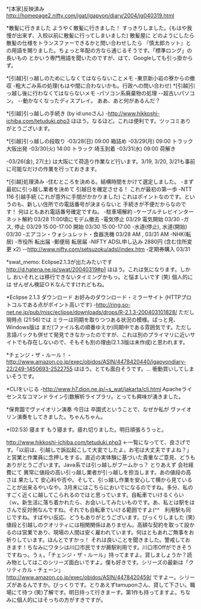 *[本家]反映済み
http://homepage2.nifty.com/igat/igapyon/diary/2004/ig040319.html

*散髪に行きました
ようやく散髪に行きました！ すっきりしました。(もはや我慢が出来ず、入校以前に散髪に行ってしまいました)
散髪屋に どのようにしたら散髪の仕様をトランスファーできるかと問い合わせしたら 『慎太郎カット』との用語を賜りました。ちょっと年配の方なら通じるそうです。「標準ロング」の長いもの とかいう専門用語を聞いたのですが、はて、Googleしても引っ掛からず。

*[引越]引っ越しのためにしなくてはならないことメモ
-東京新小岩の寮からの撤収
-粗大ごみ系の処理(もはや間に合わないかも。行政への問い合わせ)
*[引越]引っ越し後に行わなくてはならないメモ
-パソコン系廃棄物の処理
--超古いパソコン。
--動かなくなったディスプレイ。
ああ、あと何があるんだ？

*[引越]引っ越しの手続き (by id:unoさん)
-http://www.hikkoshi-ichiba.com/tetuduki.php3
ほほう。なるほど。これは便利です。ツッコミありがとうございます。

*[引越]引っ越しの段取り
-03/28(日) 09:00 箱詰め
-03/29(月) 09:00 トラック 大阪出発
-03/30(火) 14:00 トラック 埼玉到着
-03/31(水) 09:00 荷解き

-03/26(金), 27(土) は大阪にて荷造り作業など行います。3/19, 3/20, 3/21も事前に可能なだけの作業を行っておきます。

*[引越]処理済み
-住むところを決める。結構時間をかけて選定しました。
-まず最初に引っ越し業者を決めて 引越日を確定させる！ これが最初の第一歩
-NTT 116 引越手続 (これが意外に手間がかかりました) これはポイントなのです。というのも、新しい住所での電話番号が決まらないと 手続きが不便だからなのです！ 何はともあれ電話番号確定ですね。
-駐車場解約
-ケーブルテレビインターネット解約 03/28 11:00頃にモデム撤去
-電気停止 03/29 電気開始 03/30
-ガス, 停止 03/29 15:00-17:00 開始 03/30 15:00-17:00
-水道(停止), 水道(開始) 03/30
-エアコン・ウォシュレット・食器洗機 03/28 AM , 03/31 AM
-NHK(転居)
-市役所 転出届
-郵便局 転居届
-NIFTY ADSL申し込み 2880円 (含む住所変更 x2)
--http://www.nifty.com/setsuzoku/adsl/index.htm
-定期券購入 03/31

*swat_memo: Eclipse2.1.3が出たみたいです
http://d.hatena.ne.jp/swat/20040319#p1
ほほう。これは気になります。しかし おいそれとは移行できないタイミングかもっ。と悩ましいです (笑) 個人的には ぜんぜん検証ＯＫなんですけれどもね。

*Eclipse 2.1.3 ダウンロード
お好みのダウンロード・ミラーサイト (HTTPプロトコルである点がポイント高いです)
-http://ring.so-net.ne.jp/pub/misc/eclipse/downloads/drops/R-2.1.3-200403101828/
ただし 現時点 (21:56)では ミラーは同期を取りつつある状況の模様。ぱっと見、Windows版は まだ(ファイル名の順番ゆえか)同期中である雰囲気です。ただし言語パックも併せて発見できなかったのですが、これは別のプライマリに近いサイトでも存在しないので、そもそも別の理由(2.1.3版は未作成)と思われます。

*チェンジ・ザ・ルール！
-http://www.amazon.co.jp/exec/obidos/ASIN/4478420440/igapyondiary-22/249-1450693-2522755
ほほう。とても面白そうです。… 衝動買いしてしまいそうです。

*CLIをいじる
-http://www.h7.dion.ne.jp/~s_wat/jakarta/cli.html
Apacheライセンスなコマンドライン引数解析ライブラリ。とっても興味が湧きました。

*保育園でヴァイオリン演奏
今日は 卒園式ということで、なぜか私が ヴァイオリン演奏をしてきました。ちゃんちゃん。

*(02:53) 寝ます
もう寝ます。疲れ切りました。明日頑張ろうっと。


http://www.hikkoshi-ichiba.com/tetuduki.php3 ←一覧になってて、良さげです。「以前は、引越しで訴訟起こして大変でしたよ。お宅は大丈夫ですよね？」と営業と作業員に念押しをする。直近の実体験に基づいた貴重なご意見、どうもありがとうございます。Java系では引っ越しがブームかっ？ とりあえず 会社経費にて 異常に値段の高い引っ越し業者が引っ越しを担当します。あの値段の高さは 果たして 安心料や否や。そして、引っ越し作業を安心して横から見ていることが出来るやいなや。3月末にはこちらにおいでになるのですね。多分、私のすごく近くに越してこられるのではと思っています。自転車でいけるくらい（ｗ。新生活に落ち着かれたら、お会いしてみたいものです。あ、私とは駅をはさんで反対側なんですね。それでも自転車でいける範囲ですよ(^^　利用駅も同じですね。すばやい反応、どうもありがとうございます。びっくりしました (笑)値段と引越しのクオリティには相関関係はありません。高額な契約を取って設かるのは営業であり、現場の人間は安く雇われています。何はともあれご無事をお祈りしています。ほんとですかっ！ それは良いことを聞きました。警戒しておきます！ちなみにワタシは川口市民ですが蕨駅利用です。川口市Offができそうですねっ。うぇ。「チェンジ・ザ・ルール」持ってますよ。貸しましょうか？読み物としてはこのシリーズ面白いですよ。僕も好きです。シリーズの最新は「クリティカル・チェーン」http://www.amazon.co.jp/exec/obidos/ASIN/4478420459/ ですよー。シリーズがあるんですか。びっくりです。とりあえずtamuponさん、貸して下さい。職場にて待つ (笑)了解です。明日持って行きまーす。第1作も持ってますよ。ちなみに個人的にはそっちの方がすきですが。
